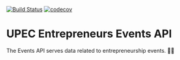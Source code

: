 [![Build Status](https://travis-ci.com/upec-entrepreneurs/events-api.svg?branch=master)](https://travis-ci.com/upec-entrepreneurs/events-api)
[![codecov](https://codecov.io/gh/upec-entrepreneurs/events-api/branch/master/graph/badge.svg)](https://codecov.io/gh/upec-entrepreneurs/events-api)

# UPEC Entrepreneurs Events API

The Events API serves data related to entrepreneurship events. 📅🚀